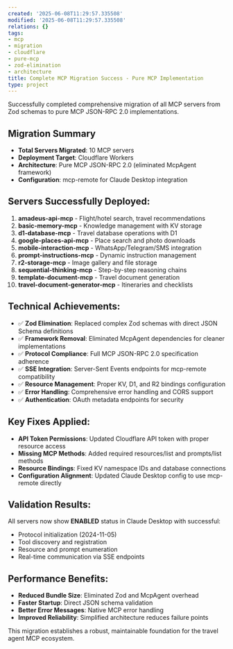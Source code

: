 ```yaml
---
created: '2025-06-08T11:29:57.335508'
modified: '2025-06-08T11:29:57.335508'
relations: {}
tags:
- mcp
- migration
- cloudflare
- pure-mcp
- zod-elimination
- architecture
title: Complete MCP Migration Success - Pure MCP Implementation
type: project
---
```


Successfully completed comprehensive migration of all MCP servers from Zod schemas to pure MCP JSON-RPC 2.0 implementations.

## Migration Summary
- **Total Servers Migrated**: 10 MCP servers
- **Deployment Target**: Cloudflare Workers
- **Architecture**: Pure MCP JSON-RPC 2.0 (eliminated McpAgent framework)
- **Configuration**: mcp-remote for Claude Desktop integration

## Servers Successfully Deployed:
1. **amadeus-api-mcp** - Flight/hotel search, travel recommendations
2. **basic-memory-mcp** - Knowledge management with KV storage  
3. **d1-database-mcp** - Travel database operations with D1
4. **google-places-api-mcp** - Place search and photo downloads
5. **mobile-interaction-mcp** - WhatsApp/Telegram/SMS integration
6. **prompt-instructions-mcp** - Dynamic instruction management
7. **r2-storage-mcp** - Image gallery and file storage
8. **sequential-thinking-mcp** - Step-by-step reasoning chains
9. **template-document-mcp** - Travel document generation
10. **travel-document-generator-mcp** - Itineraries and checklists

## Technical Achievements:
- ✅ **Zod Elimination**: Replaced complex Zod schemas with direct JSON Schema definitions
- ✅ **Framework Removal**: Eliminated McpAgent dependencies for cleaner implementations
- ✅ **Protocol Compliance**: Full MCP JSON-RPC 2.0 specification adherence
- ✅ **SSE Integration**: Server-Sent Events endpoints for mcp-remote compatibility
- ✅ **Resource Management**: Proper KV, D1, and R2 bindings configuration
- ✅ **Error Handling**: Comprehensive error handling and CORS support
- ✅ **Authentication**: OAuth metadata endpoints for security

## Key Fixes Applied:
- **API Token Permissions**: Updated Cloudflare API token with proper resource access
- **Missing MCP Methods**: Added required resources/list and prompts/list methods
- **Resource Bindings**: Fixed KV namespace IDs and database connections
- **Configuration Alignment**: Updated Claude Desktop config to use mcp-remote directly

## Validation Results:
All servers now show **ENABLED** status in Claude Desktop with successful:
- Protocol initialization (2024-11-05)
- Tool discovery and registration
- Resource and prompt enumeration
- Real-time communication via SSE endpoints

## Performance Benefits:
- **Reduced Bundle Size**: Eliminated Zod and McpAgent overhead
- **Faster Startup**: Direct JSON schema validation
- **Better Error Messages**: Native MCP error handling
- **Improved Reliability**: Simplified architecture reduces failure points

This migration establishes a robust, maintainable foundation for the travel agent MCP ecosystem.

